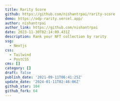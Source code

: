 ```yaml
---
title: Rarity Score
github: https://github.com/nishantrpai/rarity-score
demo: https://odp-rarity.vercel.app/
author: nishantrpai
author_link: https://github.com/nishantrpai
date: 2023-11-30T02:14:09.431Z
description: Rank your NFT collection by rarity
ssg:
  - Nextjs
css:
  - Tailwind
  - PostCSS
cms: []
category: []
draft: false
publish_date: '2021-09-11T06:41:25Z'
update_date: '2024-01-11T02:46:06Z'
github_star: 104
github_fork: 64
---
```

